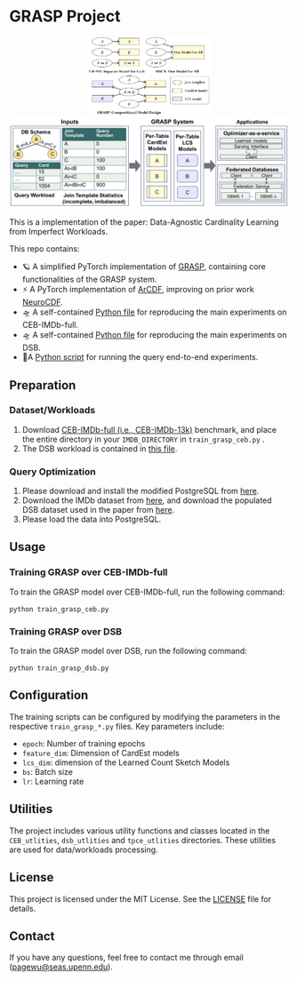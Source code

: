 

# GRASP Project

<p align="center">
  <img src="grasp.png" width="220"> <img src="overview.png" width="500">
</p>

This is a implementation of the paper: Data-Agnostic Cardinality Learning from Imperfect Workloads. 


This repo contains:

* 🪐 A simplified PyTorch implementation of [GRASP](GRASP), containing core functionalities of the GRASP system.
* ⚡️ A PyTorch implementation of [ArCDF](arcdf), improving on prior work [NeuroCDF](https://github.com/shoupzwu/selectivity_generalization).
* 🛸 A self-contained [Python file](train_grasp_ceb.py) for reproducing the main experiments on CEB-IMDb-full.
* 🛸 A self-contained [Python file](train_grasp_dsb.py) for reproducing the main experiments on DSB.
* 🎉A [Python script](query_optimization.py) for running the query end-to-end experiments.


## Preparation
### Dataset/Workloads
1. Download [CEB-IMDb-full (i.e., CEB-IMDb-13k)](https://github.com/learnedsystems/CEB/blob/main/scripts/download_imdb_workload.sh) benchmark, and place the entire directory in your `IMDB_DIRECTORY` in `train_grasp_ceb.py` .
2. The DSB workload is contained in [this file](queries/dsb.csv).

### Query Optimization
1. Please download and install the modified PostgreSQL from [here](https://github.com/Nathaniel-Han/End-to-End-CardEst-Benchmark/tree/master).
2. Download the IMDb dataset from [here](http://homepages.cwi.nl/~boncz/job/imdb.tgz), and download the populated DSB dataset used in the paper from [here](https://mega.nz/file/iCI2hRhY#96_uiKFvFq0HUcoNNPRnVtMy5BbJ-1QuSry2d3l83xk). 
3. Please load the data into PostgreSQL.

## Usage



### Training GRASP over CEB-IMDb-full

To train the GRASP model over CEB-IMDb-full, run the following command:

    python train_grasp_ceb.py
    

### Training GRASP over DSB

To train the GRASP model over DSB, run the following command:

    python train_grasp_dsb.py
    

## Configuration

The training scripts can be configured by modifying the parameters in the respective `train_grasp_*.py` files. Key parameters include:
- `epoch`: Number of training epochs
- `feature_dim`: Dimension of CardEst models
- `lcs_dim`: dimension of the Learned Count Sketch Models
- `bs`: Batch size
- `lr`: Learning rate

## Utilities

The project includes various utility functions and classes located in the `CEB_utlities`, `dsb_utlities` and `tpce_utlities` directories. These utilities are used for data/workloads processing.

## License

This project is licensed under the MIT License. See the [LICENSE](LICENSE) file for details.

## Contact
If you have any questions, feel free to contact me through email (pagewu@seas.upenn.edu).
